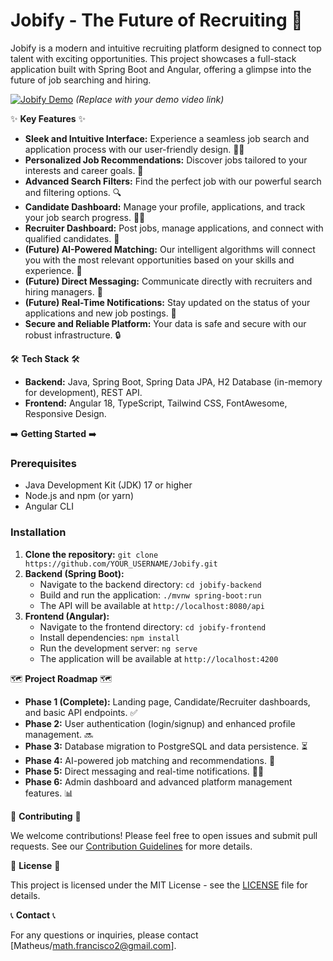 # Jobify - The Future of Recruiting 🚀

Jobify is a modern and intuitive recruiting platform designed to connect top talent with exciting opportunities. This project showcases a full-stack application built with Spring Boot and Angular, offering a glimpse into the future of job searching and hiring.

[![Jobify Demo](https://img.youtube.com/vi/YOUR_DEMO_VIDEO_ID/0.jpg)](https://www.youtube.com/watch?v=YOUR_DEMO_VIDEO_ID)  *(Replace with your demo video link)*

✨ **Key Features** ✨

* **Sleek and Intuitive Interface:**  Experience a seamless job search and application process with our user-friendly design. 👩‍💼
* **Personalized Job Recommendations:** Discover jobs tailored to your interests and career goals. 🎯
* **Advanced Search Filters:**  Find the perfect job with our powerful search and filtering options. 🔍
* **Candidate Dashboard:**  Manage your profile, applications, and track your job search progress. 🧑‍💻
* **Recruiter Dashboard:** Post jobs, manage applications, and connect with qualified candidates. 💼
* **(Future) AI-Powered Matching:** Our intelligent algorithms will connect you with the most relevant opportunities based on your skills and experience. 🤖
* **(Future) Direct Messaging:** Communicate directly with recruiters and hiring managers. 💬
* **(Future) Real-Time Notifications:** Stay updated on the status of your applications and new job postings. 🔔
* **Secure and Reliable Platform:** Your data is safe and secure with our robust infrastructure. 🔒

🛠️ **Tech Stack** 🛠️

* **Backend:** Java, Spring Boot, Spring Data JPA, H2 Database (in-memory for development), REST API.
* **Frontend:** Angular 18, TypeScript, Tailwind CSS, FontAwesome, Responsive Design.

➡️ **Getting Started** ➡️

### Prerequisites

* Java Development Kit (JDK) 17 or higher
* Node.js and npm (or yarn)
* Angular CLI

### Installation

1. **Clone the repository:** `git clone https://github.com/YOUR_USERNAME/Jobify.git`
2. **Backend (Spring Boot):**
    - Navigate to the backend directory: `cd jobify-backend`
    - Build and run the application: `./mvnw spring-boot:run`
    - The API will be available at `http://localhost:8080/api`
3. **Frontend (Angular):**
    - Navigate to the frontend directory: `cd jobify-frontend`
    - Install dependencies: `npm install`
    - Run the development server: `ng serve`
    - The application will be available at `http://localhost:4200`

🗺️ **Project Roadmap** 🗺️

* **Phase 1 (Complete):** Landing page, Candidate/Recruiter dashboards, and basic API endpoints. ✅
* **Phase 2:** User authentication (login/signup) and enhanced profile management. 🔜
* **Phase 3:** Database migration to PostgreSQL and data persistence. ⏳
* **Phase 4:** AI-powered job matching and recommendations. 🤖
* **Phase 5:** Direct messaging and real-time notifications. 💬🔔
* **Phase 6:** Admin dashboard and advanced platform management features. 📊

🤝 **Contributing** 🤝

We welcome contributions!  Please feel free to open issues and submit pull requests.  See our [Contribution Guidelines](CONTRIBUTING.md) for more details.

📝 **License** 📝

This project is licensed under the MIT License - see the [LICENSE](LICENSE.md) file for details.

📞 **Contact** 📞

For any questions or inquiries, please contact [Matheus/math.francisco2@gmail.com].
